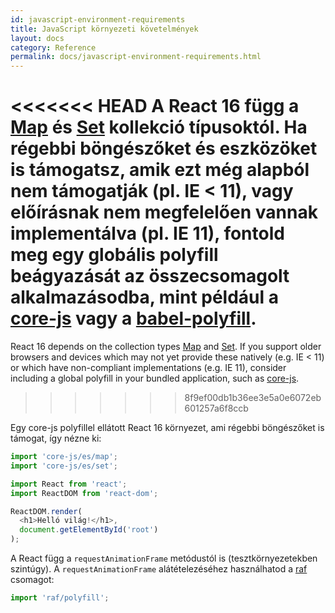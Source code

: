 ```yaml
---
id: javascript-environment-requirements
title: JavaScript környezeti követelmények
layout: docs
category: Reference
permalink: docs/javascript-environment-requirements.html
---
```


<<<<<<< HEAD
A React 16 függ a [Map](https://developer.mozilla.org/en-US/docs/Web/JavaScript/Reference/Global_Objects/Map) és [Set](https://developer.mozilla.org/en-US/docs/Web/JavaScript/Reference/Global_Objects/Set) kollekció típusoktól. Ha régebbi böngészőket és eszközöket is támogatsz, amik ezt még alapból nem támogatják (pl. IE < 11), vagy előírásnak nem megfelelően vannak implementálva (pl. IE 11), fontold meg egy globális polyfill beágyazását az összecsomagolt alkalmazásodba, mint például a [core-js](https://github.com/zloirock/core-js) vagy a [babel-polyfill](https://babeljs.io/docs/usage/polyfill/).
=======
React 16 depends on the collection types [Map](https://developer.mozilla.org/en-US/docs/Web/JavaScript/Reference/Global_Objects/Map) and [Set](https://developer.mozilla.org/en-US/docs/Web/JavaScript/Reference/Global_Objects/Set). If you support older browsers and devices which may not yet provide these natively (e.g. IE < 11) or which have non-compliant implementations (e.g. IE 11), consider including a global polyfill in your bundled application, such as [core-js](https://github.com/zloirock/core-js).
>>>>>>> 8f9ef00db1b36ee3e5a0e6072eb601257a6f8ccb

Egy core-js polyfillel ellátott React 16 környezet, ami régebbi böngészőket is támogat, így nézne ki:

```js
import 'core-js/es/map';
import 'core-js/es/set';

import React from 'react';
import ReactDOM from 'react-dom';

ReactDOM.render(
  <h1>Helló világ!</h1>,
  document.getElementById('root')
);
```

A React függ a `requestAnimationFrame` metódustól is (tesztkörnyezetekben szintúgy).
A `requestAnimationFrame` alátételezéséhez használhatod a [raf](https://www.npmjs.com/package/raf) csomagot:

```js
import 'raf/polyfill';
```

